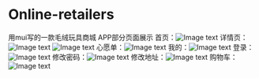 # Online-retailers
用mui写的一款毛绒玩具商城
APP部分页面展示
首页：![Image text](https://pan.baidu.com/disk/home?errno=0&errmsg=Auth%20Login%20Sucess&&bduss=&ssnerror=0&traceid=#/all?vmode=list&path=%2FGitHubImg)
详情页：![Image text](https://pan.baidu.com/disk/home?errno=0&errmsg=Auth%20Login%20Sucess&&bduss=&ssnerror=0&traceid=#/all?vmode=list&path=%2FGitHubImg)
       ![Image text](https://pan.baidu.com/disk/home?errno=0&errmsg=Auth%20Login%20Sucess&&bduss=&ssnerror=0&traceid=#/all?vmode=list&path=%2FGitHubImg)
心愿单：![Image text](https://pan.baidu.com/disk/home?errno=0&errmsg=Auth%20Login%20Sucess&&bduss=&ssnerror=0&traceid=#/all?vmode=list&path=%2FGitHubImg)
我的：![Image text](https://pan.baidu.com/disk/home#/all?vmode=list&path=%2FGitHubImg)
登录：![Image text](https://pan.baidu.com/disk/home#/all?vmode=list&path=%2FGitHubImg)
修改密码：![Image text](https://pan.baidu.com/disk/home#/all?vmode=list&path=%2FGitHubImg)
修改地址：![Image text](https://pan.baidu.com/disk/home#/all?vmode=list&path=%2FGitHubImg)
购物车：![Image text](https://pan.baidu.com/disk/home#/all?vmode=list&path=%2FGitHubImg)

